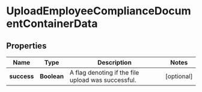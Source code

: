 

# UploadEmployeeComplianceDocumentContainerData


## Properties

| Name | Type | Description | Notes |
|------------ | ------------- | ------------- | -------------|
|**success** | **Boolean** | A flag denoting if the file upload was successful. |  [optional] |




